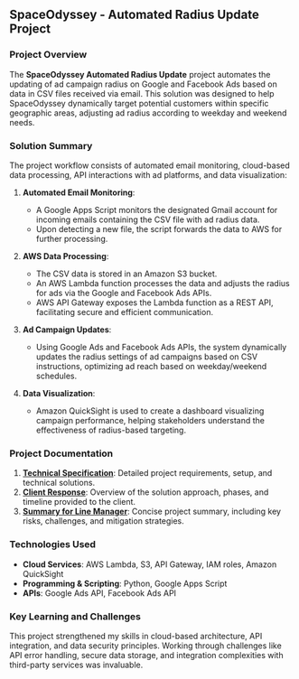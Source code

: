 ## SpaceOdyssey - Automated Radius Update Project

### Project Overview
The **SpaceOdyssey Automated Radius Update** project automates the updating of ad campaign radius on Google and Facebook Ads based on data in CSV files received via email. This solution was designed to help SpaceOdyssey dynamically target potential customers within specific geographic areas, adjusting ad radius according to weekday and weekend needs.

### Solution Summary
The project workflow consists of automated email monitoring, cloud-based data processing, API interactions with ad platforms, and data visualization:

1. **Automated Email Monitoring**:  
   - A Google Apps Script monitors the designated Gmail account for incoming emails containing the CSV file with ad radius data.
   - Upon detecting a new file, the script forwards the data to AWS for further processing.

2. **AWS Data Processing**:  
   - The CSV data is stored in an Amazon S3 bucket.
   - An AWS Lambda function processes the data and adjusts the radius for ads via the Google and Facebook Ads APIs.
   - AWS API Gateway exposes the Lambda function as a REST API, facilitating secure and efficient communication.

3. **Ad Campaign Updates**:  
   - Using Google Ads and Facebook Ads APIs, the system dynamically updates the radius settings of ad campaigns based on CSV instructions, optimizing ad reach based on weekday/weekend schedules.

4. **Data Visualization**:  
   - Amazon QuickSight is used to create a dashboard visualizing campaign performance, helping stakeholders understand the effectiveness of radius-based targeting.

### Project Documentation
1. **[Technical Specification](https://github.com/fmordy01/SharpEdge-automated-radius/blob/ddc3d9c0f17e4385eea97f215ab529b464ec3d98/SpaceOdyssey%20-%20Technical%20specification.pdf)**: Detailed project requirements, setup, and technical solutions.
2. **[Client Response](link-to-client-response.pdf)**: Overview of the solution approach, phases, and timeline provided to the client.
3. **[Summary for Line Manager](https://github.com/fmordy01/SharpEdge-automated-radius/blob/d19dac1ba30d6e4a6520096551757e650c5fb82e/SpaceyOdyssey%20-%20Summary%20for%20line%20manager.pdf)**: Concise project summary, including key risks, challenges, and mitigation strategies.

### Technologies Used
- **Cloud Services**: AWS Lambda, S3, API Gateway, IAM roles, Amazon QuickSight
- **Programming & Scripting**: Python, Google Apps Script
- **APIs**: Google Ads API, Facebook Ads API

### Key Learning and Challenges
This project strengthened my skills in cloud-based architecture, API integration, and data security principles. Working through challenges like API error handling, secure data storage, and integration complexities with third-party services was invaluable.


